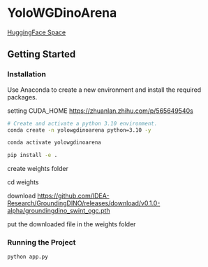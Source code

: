 # YoloWGDinoArena

[HuggingFace Space](https://huggingface.co/spaces/pg56714/YoloWGDinoArena)

## Getting Started

### Installation

Use Anaconda to create a new environment and install the required packages.

setting CUDA_HOME
https://zhuanlan.zhihu.com/p/565649540s

```bash
# Create and activate a python 3.10 environment.
conda create -n yolowgdinoarena python=3.10 -y

conda activate yolowgdinoarena

pip install -e .
```

create weights folder

cd weights

download https://github.com/IDEA-Research/GroundingDINO/releases/download/v0.1.0-alpha/groundingdino_swint_ogc.pth

put the downloaded file in the weights folder

### Running the Project

```bash
python app.py
```
